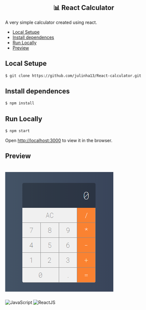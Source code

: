 <h2 align="center">📊 React Calculator</h2>

A very simple calculator created using react. 

- [Local Setupe](#Setupe)
- [Install dependences](#Install-dependences)
- [Run Locally](#prototipos-de-tela)
- [Preview](#scrum)

## Local Setupe
```sh
$ git clone https://github.com/julinha13/React-calculator.git
```

## Install dependences
```sh
$ npm install
```
## Run Locally 
```sh
$ npm start
```
Open [http://localhost:3000](http://localhost:3000) to view it in the browser.

## Preview 
# [![Calculator preview](https://github.com/julinha13/React-calculator/blob/master/assets/calculator-preview.png)](https://github.com/julinha13/React-calculator/blob/master/assets/calculator-preview.png)
  
![JavaScript](https://img.shields.io/badge/JavaScript-gray)
![ReactJS](https://img.shields.io/badge/React%20JS-gray)
